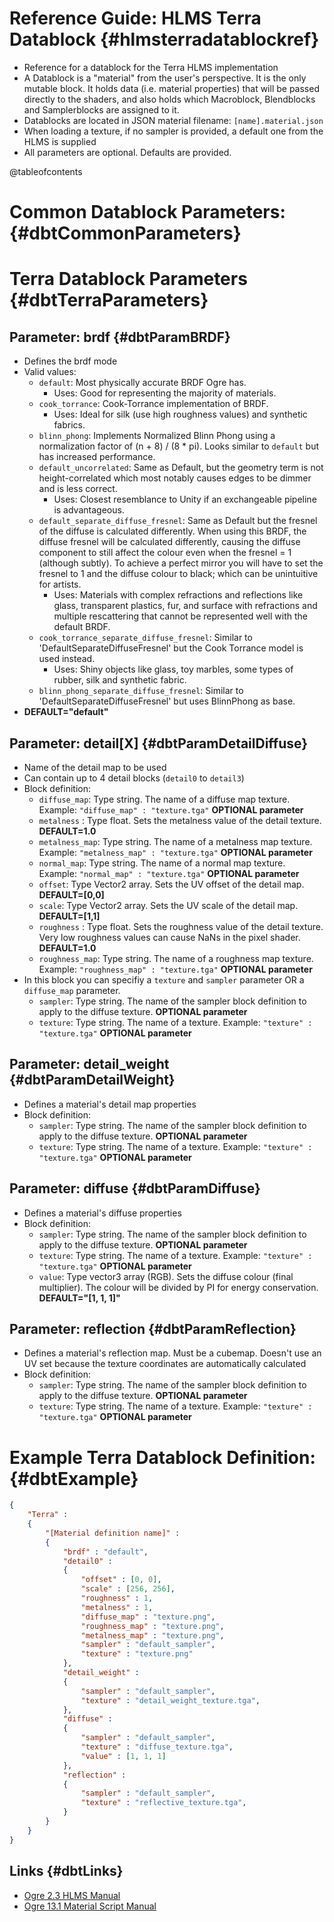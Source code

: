 
Reference Guide: HLMS Terra Datablock {#hlmsterradatablockref}
=====================================

- Reference for a datablock for the Terra HLMS implementation
- A Datablock is a "material" from the user's perspective. It is the only mutable block. It holds data (i.e. material properties) that will be passed directly to the shaders, and also holds which Macroblock, Blendblocks and Samplerblocks are assigned to it.
- Datablocks are located in JSON material filename: `[name].material.json`
- When loading a texture, if no sampler is provided, a default one from the HLMS is supplied
- All parameters are optional. Defaults are provided.

@tableofcontents

# Common Datablock Parameters: {#dbtCommonParameters}

# Terra Datablock Parameters {#dbtTerraParameters}

## Parameter: brdf {#dbtParamBRDF}
- Defines the brdf mode
- Valid values:
    - `default`: Most physically accurate BRDF Ogre has. 
        - Uses: Good for representing the majority of materials.
    - `cook_torrance`: Cook-Torrance implementation of BRDF.
        - Uses: Ideal for silk (use high roughness values) and synthetic fabrics.
    - `blinn_phong`: Implements Normalized Blinn Phong using a normalization factor of (n + 8) / (8 * pi). Looks similar to `default` but has increased performance.
    - `default_uncorrelated`: Same as Default, but the geometry term is not height-correlated which most notably causes edges to be dimmer and is less correct.
        - Uses: Closest resemblance to Unity if an exchangeable pipeline is advantageous.
    - `default_separate_diffuse_fresnel`: Same as Default but the fresnel of the diffuse is calculated differently. When using this BRDF, the diffuse fresnel will be calculated differently, causing the diffuse component to still affect the colour even when the fresnel = 1 (although subtly). To achieve a perfect mirror you will have to set the fresnel to 1 and the diffuse colour to black; which can be unintuitive for artists.
        - Uses: Materials with complex refractions and reflections like glass, transparent plastics, fur, and surface with refractions and multiple rescattering that cannot be represented well with the default BRDF. 
    - `cook_torrance_separate_diffuse_fresnel`: Similar to 'DefaultSeparateDiffuseFresnel' but the Cook Torrance model is used instead.
        - Uses: Shiny objects like glass, toy marbles, some types of rubber, silk and synthetic fabric.
    - `blinn_phong_separate_diffuse_fresnel`: Similar to 'DefaultSeparateDiffuseFresnel' but uses BlinnPhong as base. 
- **DEFAULT="default"**

## Parameter: detail[X] {#dbtParamDetailDiffuse}
- Name of the detail map to be used
- Can contain up to 4 detail blocks (`detail0` to `detail3`)
- Block definition:
    - `diffuse_map`: Type string. The name of a diffuse map texture. Example: `"diffuse_map" : "texture.tga"` **OPTIONAL parameter**
    - `metalness` :  Type float. Sets the metalness value of the detail texture. **DEFAULT=1.0**
    - `metalness_map`: Type string. The name of a metalness map texture. Example: `"metalness_map" : "texture.tga"` **OPTIONAL parameter**
    - `normal_map`: Type string. The name of a normal map texture. Example: `"normal_map" : "texture.tga"` **OPTIONAL parameter**
    - `offset`: Type Vector2 array. Sets the UV offset of the detail map. **DEFAULT=[0,0]**
    - `scale`: Type Vector2 array. Sets the UV scale of the detail map. **DEFAULT=[1,1]**
    - `roughness` : Type float. Sets the roughness value of the detail texture. Very low roughness values can cause NaNs in the pixel shader. **DEFAULT=1.0**
    - `roughness_map`: Type string. The name of a roughness map texture. Example: `"roughness_map" : "texture.tga"` **OPTIONAL parameter**
- In this block you can specifiy a `texture` and `sampler` parameter OR a `diffuse_map` parameter. 
    - `sampler`: Type string. The name of the sampler block definition to apply to the diffuse texture. **OPTIONAL parameter**
    - `texture`: Type string. The name of a texture. Example: `"texture" : "texture.tga"` **OPTIONAL parameter** 

## Parameter: detail_weight {#dbtParamDetailWeight}
- Defines a material's detail map properties
- Block definition:
    - `sampler`: Type string. The name of the sampler block definition to apply to the diffuse texture. **OPTIONAL parameter**
    - `texture`: Type string. The name of a texture. Example: `"texture" : "texture.tga"` **OPTIONAL parameter** 

## Parameter: diffuse {#dbtParamDiffuse}
- Defines a material's diffuse properties
- Block definition:
    - `sampler`: Type string. The name of the sampler block definition to apply to the diffuse texture. **OPTIONAL parameter**
    - `texture`: Type string. The name of a texture. Example: `"texture" : "texture.tga"` **OPTIONAL parameter** 
    - `value`: Type vector3 array (RGB). Sets the diffuse colour (final multiplier). The colour will be divided by PI for energy conservation. **DEFAULT="[1, 1, 1]"**

## Parameter: reflection {#dbtParamReflection}
- Defines a material's reflection map. Must be a cubemap. Doesn't use an UV set because the texture coordinates are automatically calculated
- Block definition:
    - `sampler`: Type string. The name of the sampler block definition to apply to the diffuse texture. **OPTIONAL parameter**
    - `texture`: Type string. The name of a texture. Example: `"texture" : "texture.tga"` **OPTIONAL parameter** 

# Example Terra Datablock Definition: {#dbtExample}

```json
{ 
    "Terra" : 
    {
        "[Material definition name]" :
        {
            "brdf" : "default",
            "detail0" :
            {
                "offset" : [0, 0],
                "scale" : [256, 256],
				"roughness" : 1,
				"metalness" : 1,
                "diffuse_map" : "texture.png",
				"roughness_map" : "texture.png",
				"metalness_map" : "texture.png",
                "sampler" : "default_sampler",
                "texture" : "texture.png"
            },
            "detail_weight" :
            {
                "sampler" : "default_sampler",
                "texture" : "detail_weight_texture.tga",
            },
            "diffuse" :
            {
                "sampler" : "default_sampler",
                "texture" : "diffuse_texture.tga",
                "value" : [1, 1, 1]
            },
            "reflection" :
            {
                "sampler" : "default_sampler",
                "texture" : "reflective_texture.tga",
            }
        }
    }
}
```

## Links {#dbtLinks}
- [Ogre 2.3 HLMS Manual](https://ogrecave.github.io/ogre-next/api/2.3/hlms.html)
- [Ogre 13.1 Material Script Manual](https://ogrecave.github.io/ogre/api/latest/_material-_scripts.html#SEC23)

